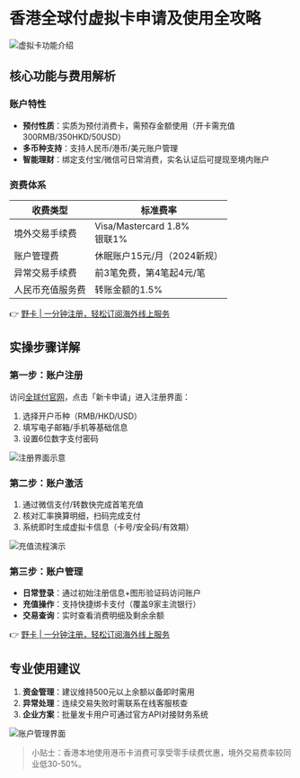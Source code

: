 # 香港全球付虚拟卡申请及使用全攻略

![虚拟卡功能介绍](https://bbtdd.com/wp-content/uploads/img/035181323281.webp)

## 核心功能与费用解析

### 账户特性
- **预付性质**：实质为预付消费卡，需预存金额使用（开卡需充值300RMB/350HKD/50USD）
- **多币种支持**：支持人民币/港币/美元账户管理
- **智能理财**：绑定支付宝/微信可日常消费，实名认证后可提现至境内账户

### 资费体系
| 收费类型              | 标准费率                      |
|-----------------------|------------------------------|
| 境外交易手续费        | Visa/Mastercard 1.8%<br>银联1% |
| 账户管理费            | 休眠账户15元/月（2024新规）   |
| 异常交易手续费        | 前3笔免费，第4笔起4元/笔      |
| 人民币充值服务费      | 转账金额的1.5%               |

👉 [野卡 | 一分钟注册，轻松订阅海外线上服务](https://bbtdd.com/yeka)

## 实操步骤详解

### 第一步：账户注册
访问[全球付官网](https://bbtdd.com/yeka)，点击「新卡申请」进入注册界面：
1. 选择开户币种（RMB/HKD/USD）
2. 填写电子邮箱/手机等基础信息
3. 设置6位数字支付密码

![注册界面示意](https://bbtdd.com/wp-content/uploads/img/67563982604.webp)

### 第二步：账户激活
1. 通过微信支付/转数快完成首笔充值
2. 核对汇率换算明细，扫码完成支付
3. 系统即时生成虚拟卡信息（卡号/安全码/有效期）

![充值流程演示](https://bbtdd.com/wp-content/uploads/img/385750853.webp)

### 第三步：账户管理
- **日常登录**：通过初始注册信息+图形验证码访问账户
- **充值操作**：支持快捷绑卡支付（覆盖9家主流银行）
- **交易查询**：实时查看消费明细及剩余余额

👉 [野卡 | 一分钟注册，轻松订阅海外线上服务](https://bbtdd.com/yeka)

## 专业使用建议
1. **资金管理**：建议维持500元以上余额以备即时需用
2. **异常处理**：连续交易失败时需联系在线客服核查
3. **企业方案**：批量发卡用户可通过官方API对接财务系统

![账户管理界面](https://bbtdd.com/wp-content/uploads/img/2397850166.webp)

> 小贴士：香港本地使用港币卡消费可享受零手续费优惠，境外交易费率较同业低30-50%。